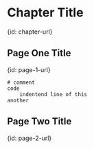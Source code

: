 # Chapter Title
{id: chapter-url}

## Page One Title
{id: page-1-url}

```
# comment
code
    indentend line of this
another
```

## Page Two Title
{id: page-2-url}

